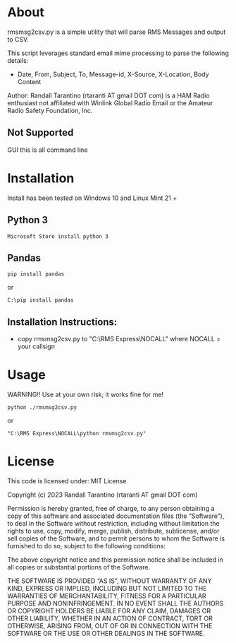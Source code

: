 # About

rmsmsg2csv.py is a simple utility that will parse RMS Messages and output to CSV.

This script leverages standard email mime processing to parse the following details:
- Date, From, Subject, To, Message-id, X-Source, X-Location, Body Content

Author: Randall Tarantino (rtaranti AT gmail DOT com) is a HAM Radio enthusiast 
 not affiliated with Winlink Global Radio Email or the Amateur Radio Safety Foundation, Inc.

## Not Supported

GUI this is all command line

# Installation

Install has been tested on Windows 10 and Linux Mint 21 +

## Python 3

```
Microsoft Store install python 3
```

## Pandas

```
pip install pandas
```
or
```
C:\pip install pandas
```

## Installation Instructions:

- copy rmsmsg2csv.py to "C:\RMS Express\NOCALL\" where NOCALL = your callsign

# Usage

WARNING!! Use at your own risk; it works fine for me!
```
python ./rmsmsg2csv.py
```
or
```
"C:\RMS Express\NOCALL\python rmsmsg2csv.py"
```

# License

 This code is licensed under:
 MIT License

 Copyright (c) 2023 Randall Tarantino (rtaranti AT gmail DOT com)

 Permission is hereby granted, free of charge, to any person obtaining a copy of
 this software and associated documentation files (the “Software”), to deal in the
 Software without restriction, including without limitation the rights to use,
 copy, modify, merge, publish, distribute, sublicense, and/or sell copies of the
 Software, and to permit persons to whom the Software is furnished to do so, subject
 to the following conditions:

 The above copyright notice and this permission notice shall be included in all
 copies or substantial portions of the Software.

 THE SOFTWARE IS PROVIDED “AS IS”, WITHOUT WARRANTY OF ANY KIND, EXPRESS OR IMPLIED,
 INCLUDING BUT NOT LIMITED TO THE WARRANTIES OF MERCHANTABILITY, FITNESS FOR A PARTICULAR
 PURPOSE AND NONINFRINGEMENT. IN NO EVENT SHALL THE AUTHORS OR COPYRIGHT HOLDERS BE
 LIABLE FOR ANY CLAIM, DAMAGES OR OTHER LIABILITY, WHETHER IN AN ACTION OF CONTRACT,
 TORT OR OTHERWISE, ARISING FROM, OUT OF OR IN CONNECTION WITH THE SOFTWARE OR THE USE
 OR OTHER DEALINGS IN THE SOFTWARE.

